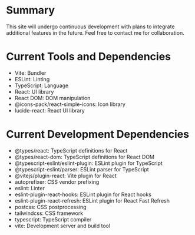 # Summary
This site will undergo continuous development with plans to integrate additional features in the future. Feel free to contact me for collaboration.

# Current Tools and Dependencies
- Vite: Bundler
- ESLint: Linting
- TypeScript: Language
- React: UI library
- React DOM: DOM manipulation
- @icons-pack/react-simple-icons: Icon library
- lucide-react: React UI library

# Current Development Dependencies
- @types/react: TypeScript definitions for React
- @types/react-dom: TypeScript definitions for React DOM
- @typescript-eslint/eslint-plugin: ESLint plugin for TypeScript
- @typescript-eslint/parser: ESLint parser for TypeScript
- @vitejs/plugin-react: Vite plugin for React
- autoprefixer: CSS vendor prefixing
- eslint: Linter
- eslint-plugin-react-hooks: ESLint plugin for React hooks
- eslint-plugin-react-refresh: ESLint plugin for React Fast Refresh
- postcss: CSS postprocessing
- tailwindcss: CSS framework
- typescript: TypeScript compiler
- vite: Development server and build tool